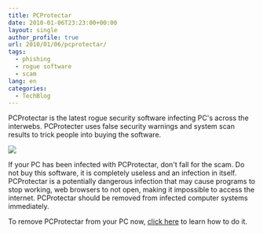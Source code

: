 ```yaml
---
title: PCProtectar
date: 2010-01-06T23:23:00+00:00
layout: single
author_profile: true
url: 2010/01/06/pcprotectar/
tags:
  - phishing
  - rogue software
  - scam
lang: en
categories: 
  - TechBlog
---
```

PCProtectar is the latest rogue security software infecting PC's across the interwebs. PCProtecter uses false security warnings and system scan results to trick people into buying the software.

[![](http://1.bp.blogspot.com/_vaUVXcmC3OI/S0UT_1cC6nI/AAAAAAAAAl4/QjXG3JPOh3c/s640/PCProtectar__GUI.jpg)](http://1.bp.blogspot.com/_vaUVXcmC3OI/S0UT_1cC6nI/AAAAAAAAAl4/QjXG3JPOh3c/s1600-h/PCProtectar__GUI.jpg)

If your PC has been infected with PCProtectar, don't fall for the scam. Do not buy this software, it is completely useless and an infection in itself. PCProtectar is a potentially dangerous infection that may cause programs to stop working, web browsers to not open, making it impossible to access the internet. PCProtectar should be removed from infected computer systems immediately.

To remove PCProtectar from your PC now, [click here](/2011/01/02/malware-removal-guide-for-Windows/) to learn how to do it.